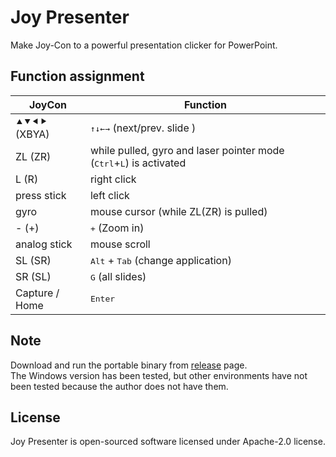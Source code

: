 # Joy Presenter

Make Joy-Con to a powerful presentation clicker for PowerPoint.

## Function assignment

| JoyCon | Function |
|--|--|
| ⯅⯆⯇⯈ (XBYA)| <kbd>↑</kbd><kbd>↓</kbd><kbd>←</kbd><kbd>→</kbd>  (next/prev. slide )|
| ZL (ZR) | while pulled, gyro and laser pointer mode (<kbd>Ctrl</kbd>+<kbd>L</kbd>) is activated |
| L (R) | right click |
| press stick | left click |
| gyro | mouse cursor (while ZL(ZR) is pulled)|
| - (+) | <kbd>+</kbd>  (Zoom in)|
| analog stick | mouse scroll |
| SL (SR) | <kbd>Alt</kbd> + <kbd>Tab</kbd> (change application) |
| SR (SL) | <kbd>G</kbd> (all slides)  |
| Capture / Home | <kbd>Enter</kbd> |

## Note

Download and run the portable binary from [release](https://github.com/maruta/joy-presenter/releases) page.   
The Windows version has been tested, but other environments have not been tested because the author does not have them.

## License

Joy Presenter is open-sourced software licensed under Apache-2.0 license.
